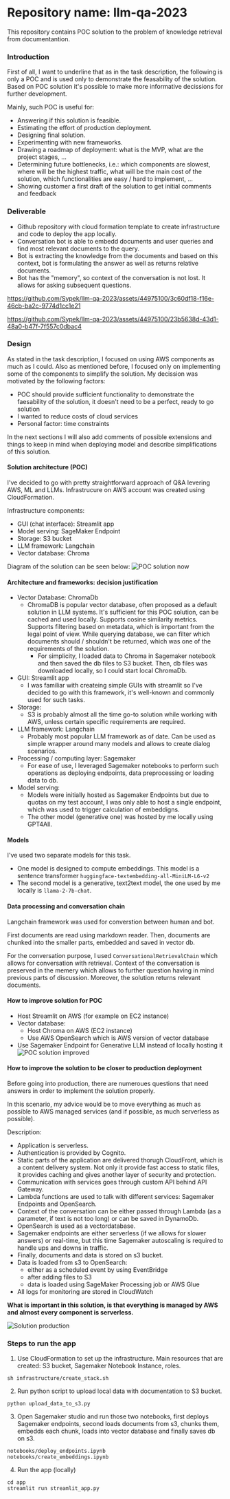 # Repository name: llm-qa-2023


This repository contains POC solution to the problem of knowledge retrieval from documentantion.


### Introduction
First of all, I want to underline that as in the task description, the following is only a POC and is used only to demonstrate the feasability of the solution. Based on POC solution it's possible to make more informative decissions for further development.

Mainly, such POC is useful for:
- Answering if this solution is feasible.
- Estimating the effort of production deployment.
- Designing final solution.
- Experimenting with new frameworks.
- Drawing a roadmap of deployment: what is the MVP, what are the project stages, ...
- Determining future bottlenecks, i.e.: which components are slowest, where will be the highest traffic, what will be the main cost of the solution, which functionalities are easy / hard to implement, ...
- Showing customer a first draft of the solution to get initial comments and feedback

### Deliverable
- Github repository with cloud formation template to create infrastructure and code to deploy the app locally.
- Conversation bot is able to embedd documents and user queries and find most relevant documents to the query.
- Bot is extracting the knowledge from the documents and based on this context, bot is formulating the answer as well as returns relative documents.
- Bot has the "memory", so context of the conversation is not lost. It allows for asking subsequent questions.


https://github.com/Sypek/llm-qa-2023/assets/44975100/3c60df18-f16e-46cb-ba2c-9774d1cc1e21

https://github.com/Sypek/llm-qa-2023/assets/44975100/23b5638d-43d1-48a0-b47f-7f557c0dbac4



### Design

As stated in the task description, I focused on using AWS components as much as I could. Also as mentioned before, I focused only on implementing some of the components to simplify the solution. My decission was motivated by the following factors:
- POC should provide sufficient functionality to demonstrate the faesability of the solution, it doesn't need to be a perfect, ready to go solution
- I wanted to reduce costs of cloud services
- Personal factor: time constraints

In the next sections I will also add comments of possible extensions and things to keep in mind when deploying model and describe simplifications of this solution.

#### Solution architecture (POC)
I've decided to go with pretty straightforward approach of Q&A levering AWS, ML and LLMs.
Infrastrucure on AWS account was created using CloudFormation.

Infrastructure components:
- GUI (chat interface): Streamlit app
- Model serving: SageMaker Endpoint 
- Storage: S3 bucket
- LLM framework: Langchain
- Vector database: Chroma

Diagram of the solution can be seen below:
![POC solution now](img/llm_qa_poc_now.png)

#### Architecture and frameworks: decision justification
- Vector Database: ChromaDb
    - ChromaDB is popular vector database, often proposed as a default solution in LLM systems. It's sufficient for this POC solution, can be cached and used locally. Supports cosine similarity metrics. Supports filtering based on metadata, which is important from the legal point of view. While querying database, we can filter which documents should / shouldn't be returned, which was one of the requirements of the solution.
        - For simplicity, I loaded data to Chroma in Sagemaker notebook and then saved the db files to S3 bucket. Then, db files was downloaded locally, so I could start local ChromaDb.
- GUI: Streamlit app
    - I was familiar with createing simple GUIs with streamlit so I've decided to go with this framework, it's well-known and commonly used for such tasks.
- Storage:
    - S3 is probably almost all the time go-to solution while working with AWS, unless certain specific requirements are required.
- LLM framework: Langchain
    - Probably most popular LLM framework as of date. Can be used as simple wrapper around many models and allows to create dialog scenarios.
- Processing / computing layer: Sagemaker
    - For ease of use, I leveraged Sagemaker notebooks to perform such operations as deploying endpoints, data preprocessing or loading data to db.
- Model serving:
    - Models were initially hosted as Sagemaker Endpoints but due to quotas on my test account, I was only able to host a single endpoint, which was used to trigger calculation of embeddigns.
    - The other model (generative one) was hosted by me locally using GPT4All.


#### Models
I've used two separate models for this task.
- One model is designed to compute embeddings. This model is a sentence transformer `huggingface-textembedding-all-MiniLM-L6-v2`
- The second model is a generative, text2text model, the one used by me locally is `llama-2-7b-chat`.

#### Data processing and conversation chain
Langchain framework was used for converstion between human and bot.

First documents are read using markdown reader. Then, documents are chunked into the smaller parts, embedded and saved in vector db.

For the conversation purpose, I used `ConversationalRetrievalChain` which allows for conversation with retrieval. Context of the conversation is preserved in the memery which allows to further question having in mind previous parts of discussion. Moreover, the solution returns relevant documents.


#### How to improve solution for POC
- Host Streamlit on AWS (for example on EC2 instance)
- Vector database:
    - Host Chroma on AWS (EC2 instance)
    - Use AWS OpenSearch which is AWS version of vector database
- Use Sagemaker Endpoint for Generative LLM instead of locally hosting it
![POC solution improved](img/llm_qa_poc_stage_2.png)

#### How to improve the solution to be closer to production deployment
Before going into production, there are numeroues questions that need answers in order to implement the solution properly.

In this scenario, my advice would be to move everything as much as possible to AWS managed services (and if possible, as much serverless as possible).

Description:
- Application is serverless.
- Authentication is provided by Cognito.
- Static parts of the application are delivered thorugh CloudFront, which is a content delivery system. Not only it provide fast access to static files, it provides caching and gives another layer of security and protection.
- Communication with services goes through custom API behind API Gateway.
- Lambda functions are used to talk with different services: Sagemaker Endpoints and OpenSearch.
- Context of the conversation can be either passed through Lambda (as a parameter, if text is not too long) or can be saved in DynamoDb.
- OpenSearch is used as a vectordatabase.
- Sagemaker endpoints are either serverless (if we allows for slower answers) or real-time, but this time Sagemaker autoscaling is required to handle ups and downs in traffic.
- Finally, documents and data is stored on s3 bucket.
- Data is loaded from s3 to OpenSearch:
    - either as a scheduled event by using EventBridge
    - after adding files to S3
    - data is loaded using SageMaker Processing job or AWS Glue
- All logs for monitoring are stored in CloudWatch


**What is important in this solution, is that everything is managed by AWS and almost every component is serverless.**

![Solution production](img/llm_qa_poc_stage_3.png)

### Steps to run the app
1. Use CloudFormation to set up the infrastructure. Main resources that are created: S3 bucket, Sagemaker Notebook Instance, roles.
```
sh infrastructure/create_stack.sh
```````

2. Run python script to upload local data with documentation to S3 bucket.
```
python upload_data_to_s3.py
```

3. Open Sagemaker studio and run those two notebooks, first deploys Sagemaker endpoints, second loads documents from s3, chunks them, embedds each chunk, loads into vector database and finally saves db on s3.
```
notebooks/deploy_endpoints.ipynb
notebooks/create_embeddings.ipynb
```

4. Run the app (locally)
```
cd app 
streamlit run streamlit_app.py
```
